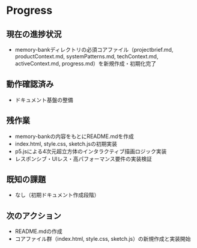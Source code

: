 # Progress

## 現在の進捗状況
- memory-bankディレクトリの必須コアファイル（projectbrief.md, productContext.md, systemPatterns.md, techContext.md, activeContext.md, progress.md）を新規作成・初期化完了

## 動作確認済み
- ドキュメント基盤の整備

## 残作業
- memory-bankの内容をもとにREADME.mdを作成
- index.html, style.css, sketch.jsの初期実装
- p5.jsによる4次元超立方体のインタラクティブ描画ロジック実装
- レスポンシブ・UIレス・高パフォーマンス要件の実装検証

## 既知の課題
- なし（初期ドキュメント作成段階）

## 次のアクション
- README.mdの作成
- コアファイル群（index.html, style.css, sketch.js）の新規作成と実装開始
